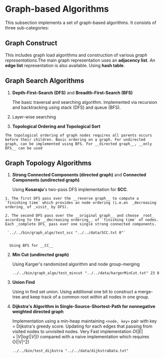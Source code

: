 # Graph-based Algorithms
This subsection implements a set of graph-based algorithms. It consists of three sub-categories: 

## Graph Construct
   This includes graph load algorithms and construction of various _graph representations_.The main graph representation uses an __adjacency list__. An __edge list__ representation is also available. Using __hash table__.  

## Graph Search Algorithms
   1. __Depth-First-Search (DFS)__ and __Breadth-First-Search (BFS)__

      The basic traversal and searching algorithm. Implemented via recursion and backtracking using stack (DFS) and queue (BFS). 
  
   2. Layer-wise searching 

   3. __Topological Ordering and Topological Sort__

    The topological ordering of graph nodes requires all parents occurs before their children. Basic ordering on a graph. For undirected graph, can be implemented using BFS. For __directed graph__, __only DFS__ can be used 

## Graph Topology Algorithms
   1. __Strong Connected Components (directed graph)__ and __Connected Components (undirected graph)__ 

      Using __Kosaraju__'s two-pass DFS implementation for __SCC__. 
      
    1. The first DFS pass over the __reverse graph__ to compute a `finishing time` which provides an node ordering (i.e.an  _decreasing ordering_ of _visit_ by DFS). 

    2. The second DFS pass over the __original graph__ and choose _root_ according to the __decreasing ordering__ of `finishing time` of nodes. Each _complete DFS_ pass over one single strong connected components.

     `../../bin/graph_algo/test_scc "../../data/SCC.txt 0"`


      Using BFS for __CC__

   2. __Min Cut (undirected graph)__

      Using Karger's randomized algorithm and node group-merging   
  
      `../../bin/graph_algo/test_mincut "../../data/kargerMinCut.txt" 23 0`


   3. __Union Find__
   
      Using in find set union. Using additional one bit to construct a merge-tree and keep track of a common root within all nodes in one group. 

   4. __Dijkstra's Algorithm in Single-Source-Shortest-Path for nonnegative weighted directed graph__

      Implementation using a min-heap maintaining `<node, key>` pair with key = Dijkstra's greedy score. Updating for each edges that passing from visited nodes to unvisited nodes. Very Fast implementation $O(|E| + |V| log(|V|))$ compared with a naive implementation which requires O(|V|^2)

       `../../bin/test_dijkstra "../../data/dijkstraData.txt"`